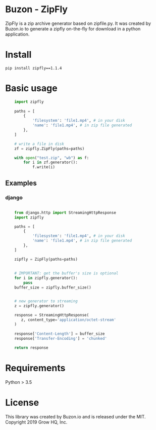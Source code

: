# Buzon - ZipFly

ZipFly is a zip archive generator based on zipfile.py.
It was created by Buzon.io to generate a zipfly on-the-fly for download in a python application.


# Install
    pip install zipfly==1.1.4

# Basic usage

```python
    import zipfly
        
    paths = [ 
        {
            'filesystem': 'file1.mp4', # in your disk
            'name': 'file1.mp4', # in zip file generated
        },        
    ]

    # write a file in disk
    zf = zipfly.ZipFly(paths=paths)

    with open("test.zip", "wb") as f:
        for i in zf.generator():
            f.write(i)

```

## Examples

### django

```python
    
    from django.http import StreamingHttpResponse
    import zipfly

    paths = [
        {
            'filesystem': 'file1.mp4', # in your disk
            'name': 'file1.mp4', # in zip file generated
        },      
    ]

    zipfly = ZipFly(paths=paths)
    
    
    # IMPORTANT: get the buffer's size is optional
    for i in zipfly.generator():
        pass
    buffer_size = zipfly.buffer_size()


    # new generator to streaming
    z = zipfly.generator()

    response = StreamingHttpResponse(
       z, content_type='application/octet-stream'
    )          
    
    response['Content-Length'] = buffer_size
    response['Transfer-Encoding'] = 'chunked'

    return response 
```


# Requirements
Python > 3.5

# License
This library was created by Buzon.io and is released under the MIT. Copyright 2019 Grow HQ, Inc.
